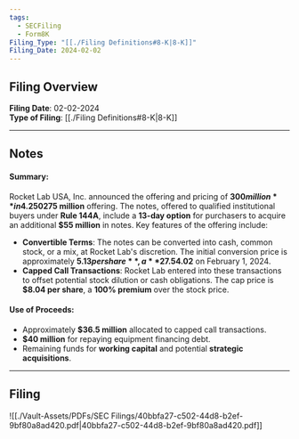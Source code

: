 ```yaml
---
tags:
  - SECFiling
  - Form8K
Filing_Type: "[[./Filing Definitions#8-K|8-K]]"
Filing_Date: 2024-02-02
---
```


## Filing Overview

**Filing Date**: 02-02-2024  
**Type of Filing**: [[./Filing Definitions#8-K|8-K]]  

---

## Notes

#### Summary:

Rocket Lab USA, Inc. announced the offering and pricing of **$300 million** in 4.250% Convertible Senior Notes due 2029, an increase from the initially proposed **$275 million** offering. The notes, offered to qualified institutional buyers under **Rule 144A**, include a **13-day option** for purchasers to acquire an additional **$55 million** in notes. Key features of the offering include:

- **Convertible Terms**: The notes can be converted into cash, common stock, or a mix, at Rocket Lab's discretion. The initial conversion price is approximately **$5.13 per share**, a **27.5% premium** over the last reported stock price of **$4.02** on February 1, 2024.
- **Capped Call Transactions**: Rocket Lab entered into these transactions to offset potential stock dilution or cash obligations. The cap price is **$8.04 per share**, a **100% premium** over the stock price.

#### Use of Proceeds:

- Approximately **$36.5 million** allocated to capped call transactions.
- **$40 million** for repaying equipment financing debt.
- Remaining funds for **working capital** and potential **strategic acquisitions**.

---

## Filing

![[./Vault-Assets/PDFs/SEC Filings/40bbfa27-c502-44d8-b2ef-9bf80a8ad420.pdf|40bbfa27-c502-44d8-b2ef-9bf80a8ad420.pdf]]
